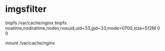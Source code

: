 # imgsfilter

tmpfs /var/cache/nginx tmpfs noatime,nodiratime,nodev,nosuid,uid=33,gid=33,mode=0700,size=512M 0 0


mount /var/cache/nginx

